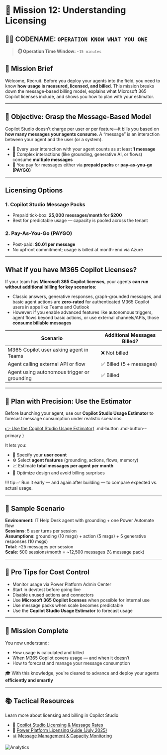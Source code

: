 # 🚨 Mission 12: Understanding Licensing

## 🕵️‍♂️ CODENAME: `OPERATION KNOW WHAT YOU OWE`

> **⏱️ Operation Time Window:** `~15 minutes`

## 🎯 Mission Brief

Welcome, Recruit. Before you deploy your agents into the field, you need to know **how usage is measured, licensed, and billed**. This mission breaks down the message-based billing model, explains what Microsoft 365 Copilot licenses include, and shows you how to plan with your estimator.

---

## 🎯 Objective: Grasp the Message-Based Model

Copilot Studio doesn’t charge per user or per feature—it bills you based on **how many messages your agents consume**. A “message” is an interaction between your agent and the user (or a system).

- 💬 Every user interaction with your agent counts as at least **1 message**
- 🔄 Complex interactions (like grounding, generative AI, or flows) consume **multiple messages**
- 💼 You pay for messages either via **prepaid packs** or **pay-as-you-go (PAYGO)**

---

## Licensing Options

### 1. **Copilot Studio Message Packs**

- Prepaid tick-box: **25,000 messages/month for $200**
- Best for predictable usage — capacity is pooled across the tenant

### 2. **Pay-As-You-Go (PAYGO)**

- Post-paid:  **$0.01 per message**
- No upfront commitment; usage is billed at month-end via Azure

---

## What if you have M365 Copilot Licenses?

If your team has **Microsoft 365 Copilot licenses**, your agents **can run without additional billing for key scenarios**:

- Classic answers, generative responses, graph-grounded messages, and basic agent actions are **zero-rated** for authenticated M365 Copilot users in apps like Teams and Outlook  
- However: if you enable advanced features like autonomous triggers, agent flows beyond basic actions, or use external channels/APIs, those **consume billable messages**

| Scenario                                     | Additional Messages Billed?                  |
|---------------------------------------------|----------------------------------------------|
| M365 Copilot user asking agent in Teams     | ❌ Not billed                                  |
| Agent calling external API or flow         | ✅ Billed (5 + messages)                      |
| Agent using autonomous trigger or grounding | ✅ Billed                                     |

---

## 🧮 Plan with Precision: Use the Estimator

Before launching your agent, use our **Copilot Studio Usage Estimator** to forecast message consumption under realistic scenarios:

[👉 Use the Copilot Studio Usage Estimator](https://aka.ms/mcs-estimator){ .md-button .md-button--primary }

It lets you:

- 🔢 Specify your **user count**
- ⚙️ Select **agent features** (grounding, actions, flows, memory)
- 📈 Estimate **total messages per agent per month**
- 🧠 Optimize design and avoid billing surprises

!!! tip 
    ✅ Run it early — and again after building — to compare expected vs. actual usage.

---

## 💼 Sample Scenario

**Environment**: IT Help Desk agent with grounding + one Power Automate flow  
**Sessions**: 5 user turns per session  
**Assumptions**: grounding (10 msgs) + action (5 msgs) + 5 generative responses (10 msgs)  
**Total**: ~25 messages per session  
**Scale**: 500 sessions/month = ~12,500 messages (½ message pack)

---

## 🧠 Pro Tips for Cost Control

- Monitor usage via Power Platform Admin Center
- Start in dev/test before going live
- Disable unused actions and connectors
- Use **Microsoft 365 Copilot licenses** when possible for internal use
- Use message packs when scale becomes predictable
- Use the **Copilot Studio Usage Estimator** to forecast usage

---

## 🏁 Mission Complete

You now understand:

- How usage is calculated and billed
- When M365 Copilot covers usage — and when it doesn’t
- How to forecast and manage your message consumption

🎓 With this knowledge, you're cleared to advance and deploy your agents **efficiently and smartly**

---

## 📚 Tactical Resources

Learn more about licensing and billing in Copilot Studio

- 📄 [Copilot Studio Licensing & Message Rates](https://learn.microsoft.com/microsoft-copilot-studio/billing-licensing?WT.mc_id=power-170631-apdunnam)
- 📘 [Power Platform Licensing Guide (July 2025)](https://cdn-dynmedia-1.microsoft.com/is/content/microsoftcorp//microsoft/bade/documents/products-and-services/en-us/bizapps/Power-Platform-Licensing-Guide-July-2025.pdf?WT.mc_id=power-170631-apdunnam)
- 📊 [Message Management & Capacity Monitoring](https://learn.microsoft.com/power-platform/admin/manage-copilot-studio-messages-capacity?WT.mc_id=power-170631-apdunnam)

<!-- markdownlint-disable-next-line MD033 -->
<img src="https://m365-visitor-stats.azurewebsites.net/agent-academy/recruit/12-understanding-licensing" alt="Analytics" />
